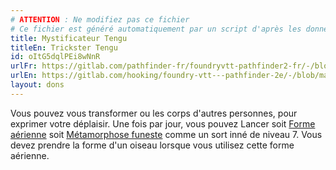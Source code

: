 ```yaml
---
# ATTENTION : Ne modifiez pas ce fichier
# Ce fichier est généré automatiquement par un script d'après les données du module Foundry VTT officiel et de sa traduction
title: Mystificateur Tengu
titleEn: Trickster Tengu
id: oItG5dqlPEi8wNnR
urlFr: https://gitlab.com/pathfinder-fr/foundryvtt-pathfinder2-fr/-/blob/master/data/feats/oItG5dqlPEi8wNnR.htm
urlEn: https://gitlab.com/hooking/foundry-vtt---pathfinder-2e/-/blob/master/packs/data/feats.db/trickster-tengu.json
layout: dons
---
```

Vous pouvez vous transformer ou les corps d'autres personnes, pour exprimer votre déplaisir. Une fois par jour, vous pouvez Lancer soit [Forme aérienne](../sorts/forme-aérienne.html) soit [Métamorphose funeste](../sorts/métamorphose-funeste.html) comme un sort inné de niveau 7. Vous devez prendre la forme d'un oiseau lorsque vous utilisez cette forme aérienne.
